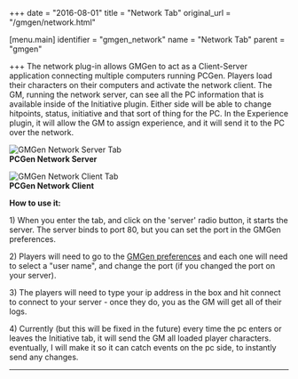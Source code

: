 +++
date = "2016-08-01"
title = "Network Tab"
original_url = "/gmgen/network.html"

[menu.main]
    identifier = "gmgen_network"
    name = "Network Tab"
    parent = "gmgen"
    
+++
The network plug-in allows GMGen to act as a Client-Server application
connecting multiple computers running PCGen. Players load their
characters on their computers and activate the network client. The GM,
running the network server, can see all the PC information that is
available inside of the Initiative plugin. Either side will be able to
change hitpoints, status, initiative and that sort of thing for the PC.
In the Experience plugin, it will allow the GM to assign experience, and
it will send it to the PC over the network.

![GMGen Network Server
Tab](../images/gmgen/plugins/network/gmgen_04_networkserver.png)\
 **PCGen Network Server**

![GMGen Network Client
Tab](../images/gmgen/plugins/network/gmgen_04_networkclient.png)\
 **PCGen Network Client**

**How to use it:**

1\) When you enter the tab, and click on the 'server' radio button, it
starts the server. The server binds to port 80, but you can set the port
in the GMGen preferences.

2\) Players will need to go to the [GMGen
preferences](/gmgen/preferences.html#network) and each one will need to
select a "user name", and change the port (if you changed the port on
your server).

3\) The players will need to type your ip address in the box and hit
connect to connect to your server - once they do, you as the GM will get
all of their logs.

4\) Currently (but this will be fixed in the future) every time the pc
enters or leaves the Initiative tab, it will send the GM all loaded
player characters. eventually, I will make it so it can catch events on
the pc side, to instantly send any changes.

------------------------------------------------------------------------



